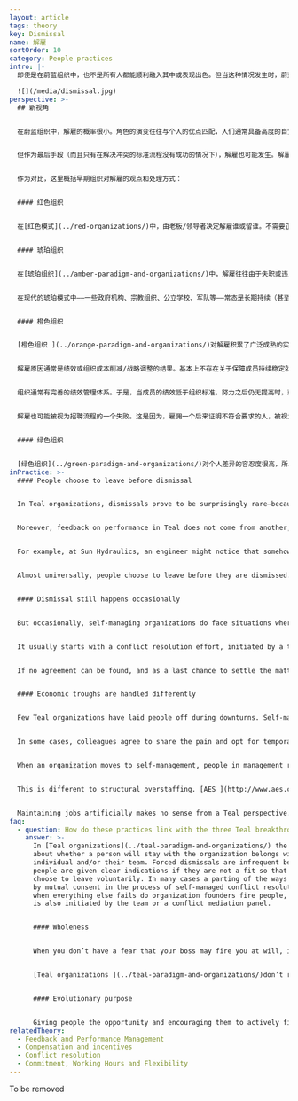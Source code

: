 ```yaml
---
layout: article
tags: theory
key: Dismissal
name: 解雇
sortOrder: 10
category: People practices
intro: |-
  即使是在蔚蓝组织中，也不是所有人都能顺利融入其中或表现出色。但当这种情况发生时，蔚蓝的反应与早期组织不同。

  ![](/media/dismissal.jpg)
perspective: >-
  ## 新视角


  在蔚蓝组织中，解雇的概率很小。角色的演变往往与个人的优点匹配，人们通常具备高度的自觉自主意识和不让同事失望的愿望。裁员并不常见，因为蔚蓝组织倾向于更灵活、更迅速地适应组织的经济衰退。离开的方式更多是自愿离职。当有人不适应这种新的工作方式，绝大多数都会自愿返回其他环境。


  但作为最后手段（而且只有在解决冲突的标准流程没有成功的情况下），解雇也可能发生。解雇发生时，个人的相关情绪都会得到拥抱和处理（避免情感伤痕）。会尊重个人和自由选择。重视提供精神支持。对双方来说，离开也是一个学习和人性成长的机会。


  作为对比，这里概括早期组织对解雇的观点和处理方式：


  #### 红色组织


  在[红色模式](../red-organizations/)中，由老板/领导者决定解雇谁或留谁。不需要正式的程序。自愿离职可能被视为背叛。


  #### 琥珀组织


  在[琥珀组织](../amber-paradigm-and-organizations/)中，解雇往往由于失职或违反规则。后果可能是明确的。例如，初犯（迟到等）可能意味着停职一天。再犯可能会被开除。


  在现代的琥珀模式中——一些政府机构、宗教组织、公立学校、军队等——常态是长期持续（甚至终身）的就业。这些长期的关系可能会延伸到社交圈。被解雇的可能性不仅会带来失业的威胁，而且还会有可能威胁到这个人在社会上的相关位置，失去面子或容身之地。那些在琥珀色组织中得不到满足感的人，面临着非常痛苦的选择。


  #### 橙色组织


  [橙色组织 ](../orange-paradigm-and-organizations/)对解雇积累了广泛成熟的实践。权力通常由老板掌握（虽然有些可能要由人事部批准或寻求其建议）。


  解雇原因通常是绩效或组织成本削减/战略调整的结果。基本上不存在关于保障成员持续稳定就业的隐性规则或合同规定。


  组织通常有完善的绩效管理体系。于是，当成员的绩效低于组织标准，努力之后仍无提高时，就会被解雇。


  解雇也可能被视为招聘流程的一个失败。这是因为，雇佣一个后来证明不符合要求的人，被视为成本浪费。解雇赔偿也不少见。有时还要帮助被解雇者找到新工作。橙色组织的解雇处理有时可能相当进步。


  #### 绿色组织


  [绿色组织](../green-paradigm-and-organizations/)对个人差异的容忍度很高，所以通常会努力寻找一种替代办法，而不是简单的让成员走人。不遵守组织的社区规则和价值观的人，可能会感到自己被边缘化并因此离开。此外的解雇处理，则类似于橙色范式。
inPractice: >-
  #### People choose to leave before dismissal


  In Teal organizations, dismissals prove to be surprisingly rare—because of the in-built flexibility. Self-management means people can customize a job at which they excel. A person with “performance issues” might shed one or more roles in which she is not strong and take up others that better match her skills, interests, and talents. In traditional workplaces, where a job is well defined, there is usually less flexibility.


  Moreover, feedback on performance in Teal does not come from another, remote level (like a boss or HR). It comes from colleagues. There is much less reason to find fault with their feelings about your performance. These are the people you need to work with everyday. If this feels awkward, you can take an adult decision to move on.


  For example, at Sun Hydraulics, an engineer might notice that somehow little work comes his way — few colleagues invite him to join their projects, or solicit his advice. At Buurtzorg, a nurse will feel in her interactions with colleagues that she doesn’t fit the team, or that self-management doesn’t suit her after all. About 25 nurses elect to leave each month for that reason (while 250 nurses join every month).


  Almost universally, people choose to leave before they are dismissed. And almost always the departure happens by mutual consent, and on a friendly basis. This does not change the fact that on a personal level the process can be painful. The self-managing context helps people realize that no one is to blame; that they are perhaps not meant for this kind of work.


  #### Dismissal still happens occasionally


  But occasionally, self-managing organizations do face situations where they need to part ways with people who don’t fit. Perhaps someone breaches company values, or systematically fails to follow the advice process (in many Teal organizations, failing to follow the advice process is the only “fireable” offense). In both of these cases, the fundamental fabric of self-management may be threatened. These situations don’t rely on a hierarchy for action, but on peer-based mechanisms.


  It usually starts with a conflict resolution effort, initiated by a team or an individual. They talk with the person in question and try to find a mutually agreeable solution. If this fails, they can call a mediator, or a panel, to facilitate resolution. In most cases, this brings resolution. In some cases, the person and the team decide on some mutual commitments and give it another go. In others, the person comes to see that trust is irrevocably broken and understands it is time to leave.


  If no agreement can be found, and as a last chance to settle the matter, the team may ask an owner/founder to mediate. In the rare cases where even that fails, the team can ask the founder to put an end to the person’s employment. This process, with some variations, is followed at [Buurtzorg ](http://www.buurtzorgnederland.com/)and [Morning Star](http://www.morningstarco.com/).


  #### Economic troughs are handled differently


  Few Teal organizations have laid people off during downturns. Self-managing organizations are exceedingly flexible and accumulate little overhead. They weather downturns better than traditional organizations. [FAVI ](http://www.favi.com/)and [Sun Hydraulics](http://www.sunhydraulics.com/), for example, have both withstood severe recessions (with revenue decreases of 30 to 50 percent) without layoffs.


  In some cases, colleagues agree to share the pain and opt for temporary pay reductions. From a Teal perspective, it would be improper to lay off colleagues just to boost profits for a few months if the overstaffing is deemed to be only temporary.


  When an organization moves to self-management, people in management roles are no longer needed. Zappos faced that situation and offered former managers substantial time and assistance to find new roles where they could add value. They also offered all employees a generous severance payment if they did not feel fully committed to the new organization. ^\[Quartz's article "Internal Memo: Zappos is offering severance to employees who aren’t all in with Holacracy"].


  This is different to structural overstaffing. [AES ](http://www.aes.com/)faced this many times with power plants it bought in Eastern Europe, Asia, Latin America, and Africa. In some cases, the previous government owners had used the plants to create artificial jobs. After acquisition, AES swiftly reduced the number of employees, mainly via a generous voluntary severance program. Only rarely were people asked to leave. In Panama, AES created a loan fund for employees who took the package. This helped many to start new businesses.


  Maintaining jobs artificially makes no sense from a Teal perspective. A concern about job security is partly inspired by fear. It neglects the truth that everything changes. It dismisses the possibility that a person whose talents are wasted in an overstaffed organization might find a better way to express his gifts where they are needed. Life is continuously unfolding; dismissals and even layoffs can be part of that unfolding, although they are rare in self-managed structures.
faq:
  - question: How do these practices link with the three Teal breakthroughs?
    answer: >-
      In [Teal organizations](../teal-paradigm-and-organizations/) the decision
      about whether a person will stay with the organization belongs with that
      individual and/or their team. Forced dismissals are infrequent because
      people are given clear indications if they are not a fit so that they can
      choose to leave voluntarily. In many cases a parting of the ways happens
      by mutual consent in the process of self-managed conflict resolution. Only
      when everything else fails do organization founders fire people, but this
      is also initiated by the team or a conflict mediation panel.


      #### Wholeness


      When you don’t have a fear that your boss may fire you at will, it’s easier to show up fully at work. If you’re not being judged and do not depend on adhering to a set of rules to stay in the job, you tend to bring your whole self to the workplace.


      [Teal organizations ](../teal-paradigm-and-organizations/)don’t reduce dismissals to cold, contractual transactions that avoid dealing with the emotions and pain. Instead, they accept and work with those human issues to turn departures into a learning experiences that can meaningfully enhance the person’s and the organization’s future path. 


      #### Evolutionary purpose


      Giving people the opportunity and encouraging them to actively find a new role in the company when they are not performing well or when their current role is no longer needed contributes to the organization’s ability to listen and understand what it is trying to become, to fulfill its [evolutionary purpose](../evolutionary-purpose/).
relatedTheory:
  - Feedback and Performance Management
  - Compensation and incentives
  - Conflict resolution
  - Commitment, Working Hours and Flexibility
---
```

To be removed
